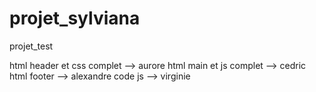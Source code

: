 # projet_sylviana
projet_test

html header et css complet --> aurore
html  main  et js complet --> cedric 
html footer  -->  alexandre
code js --> virginie
